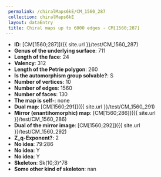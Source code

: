 ```yaml
--- 
 permalink: /chiralMaps6kE/CM_1560_287 
 collection: chiralMaps6kE
 layout: dataEntry
 title: Chiral maps up to 6000 edges - CM[1560;287]
---
```


- **ID**: [CM[1560;287]]({{ site.url }}/test/CM_1560_287)
- **Genus of the underlying surface**: 711
- **Length of the face**: 24
- **Valency**: 312
- **Length of the Petrie polygon**: 260
- **Is the automorphism group solvable?**: S
- **Number of vertices**: 10
- **Number of edges**: 1560
- **Number of faces**: 130
- **The map is self-**: none
- **Dual map**: [CM[1560;291]]({{ site.url }}/test/CM_1560_291)
- **Mirror (enantihomorphic) map**: [CM[1560;286]]({{ site.url }}/test/CM_1560_286)
- **Dual of the mirror image**: [CM[1560;292]]({{ site.url }}/test/CM_1560_292)
- **Z_q-Exponent?**: 2
- **No idea**:  79:286
- **No idea**: Y
- **No idea**: Y
- **Skeleton**: Sk(10;3)^78
- **Some other kind of skeleton**: nan
